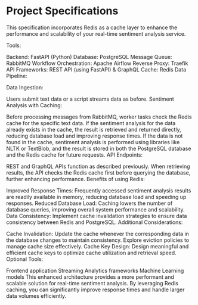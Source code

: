 # Project Specifications

This specification incorporates Redis as a cache layer to enhance the performance and scalability of your real-time sentiment analysis service.

Tools:

Backend: FastAPI (Python)
Database: PostgreSQL
Message Queue: RabbitMQ
Workflow Orchestration: Apache Airflow
Reverse Proxy: Traefik
API Frameworks: REST API (using FastAPI) & GraphQL
Cache: Redis
Data Pipeline:

Data Ingestion:

Users submit text data or a script streams data as before.
Sentiment Analysis with Caching:

Before processing messages from RabbitMQ, worker tasks check the Redis cache for the specific text data.
If the sentiment analysis for the data already exists in the cache, the result is retrieved and returned directly, reducing database load and improving response times.
If the data is not found in the cache, sentiment analysis is performed using libraries like NLTK or TextBlob, and the result is stored in both the PostgreSQL database and the Redis cache for future requests.
API Endpoints:

REST and GraphQL APIs function as described previously.
When retrieving results, the API checks the Redis cache first before querying the database, further enhancing performance.
Benefits of using Redis:

Improved Response Times: Frequently accessed sentiment analysis results are readily available in memory, reducing database load and speeding up responses.
Reduced Database Load: Caching lowers the number of database queries, improving overall system performance and scalability.
Data Consistency: Implement cache invalidation strategies to ensure data consistency between Redis and PostgreSQL.
Additional Considerations:

Cache Invalidation: Update the cache whenever the corresponding data in the database changes to maintain consistency. Explore eviction policies to manage cache size effectively.
Cache Key Design: Design meaningful and efficient cache keys to optimize cache utilization and retrieval speed.
Optional Tools:

Frontend application
Streaming Analytics frameworks
Machine Learning models
This enhanced architecture provides a more performant and scalable solution for real-time sentiment analysis. By leveraging Redis caching, you can significantly improve response times and handle larger data volumes efficiently.